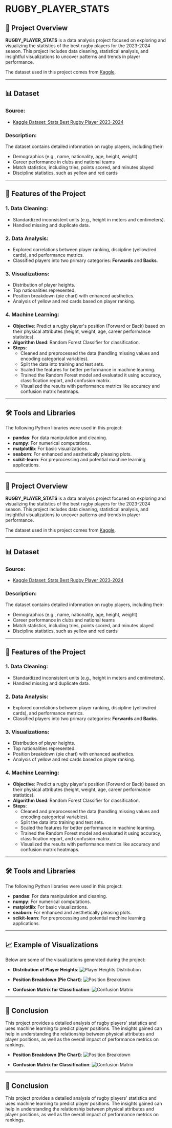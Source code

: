 # RUGBY_PLAYER_STATS

## 📄 Project Overview

**RUGBY_PLAYER_STATS** is a data analysis project focused on exploring and visualizing the statistics of the best rugby players for the 2023-2024 season. This project includes data cleaning, statistical analysis, and insightful visualizations to uncover patterns and trends in player performance.

The dataset used in this project comes from [Kaggle](https://www.kaggle.com/datasets/pierrejeanne/stats-best-rugby-player-20232024).

---

## 📊 Dataset

### Source:
- [Kaggle Dataset: Stats Best Rugby Player 2023-2024](https://www.kaggle.com/datasets/pierrejeanne/stats-best-rugby-player-20232024)

### Description:
The dataset contains detailed information on rugby players, including their:
- Demographics (e.g., name, nationality, age, height, weight)
- Career performance in clubs and national teams
- Match statistics, including tries, points scored, and minutes played
- Discipline statistics, such as yellow and red cards

---

## 🚀 Features of the Project

### 1. **Data Cleaning**:
- Standardized inconsistent units (e.g., height in meters and centimeters).
- Handled missing and duplicate data.

### 2. **Data Analysis**:
- Explored correlations between player ranking, discipline (yellow/red cards), and performance metrics.
- Classified players into two primary categories: **Forwards** and **Backs**.

### 3. **Visualizations**:
- Distribution of player heights.
- Top nationalities represented.
- Position breakdown (pie chart) with enhanced aesthetics.
- Analysis of yellow and red cards based on player ranking.

### 4. **Machine Learning**:
- **Objective**: Predict a rugby player's position (Forward or Back) based on their physical attributes (height, weight, age, career performance statistics).
- **Algorithm Used**: Random Forest Classifier for classification.
- **Steps**:
  - Cleaned and preprocessed the data (handling missing values and encoding categorical variables).
  - Split the data into training and test sets.
  - Scaled the features for better performance in machine learning.
  - Trained the Random Forest model and evaluated it using accuracy, classification report, and confusion matrix.
  - Visualized the results with performance metrics like accuracy and confusion matrix heatmaps.

---

## 🛠️ Tools and Libraries

The following Python libraries were used in this project:
- **pandas**: For data manipulation and cleaning.
- **numpy**: For numerical computations.
- **matplotlib**: For basic visualizations.
- **seaborn**: For enhanced and aesthetically pleasing plots.
- **scikit-learn**: For preprocessing and potential machine learning applications.

---

## 📄 Project Overview

**RUGBY_PLAYER_STATS** is a data analysis project focused on exploring and visualizing the statistics of the best rugby players for the 2023-2024 season. This project includes data cleaning, statistical analysis, and insightful visualizations to uncover patterns and trends in player performance.

The dataset used in this project comes from [Kaggle](https://www.kaggle.com/datasets/pierrejeanne/stats-best-rugby-player-20232024).

---

## 📊 Dataset

### Source:
- [Kaggle Dataset: Stats Best Rugby Player 2023-2024](https://www.kaggle.com/datasets/pierrejeanne/stats-best-rugby-player-20232024)

### Description:
The dataset contains detailed information on rugby players, including their:
- Demographics (e.g., name, nationality, age, height, weight)
- Career performance in clubs and national teams
- Match statistics, including tries, points scored, and minutes played
- Discipline statistics, such as yellow and red cards

---

## 🚀 Features of the Project

### 1. **Data Cleaning**:
- Standardized inconsistent units (e.g., height in meters and centimeters).
- Handled missing and duplicate data.

### 2. **Data Analysis**:
- Explored correlations between player ranking, discipline (yellow/red cards), and performance metrics.
- Classified players into two primary categories: **Forwards** and **Backs**.

### 3. **Visualizations**:
- Distribution of player heights.
- Top nationalities represented.
- Position breakdown (pie chart) with enhanced aesthetics.
- Analysis of yellow and red cards based on player ranking.

### 4. **Machine Learning**:
- **Objective**: Predict a rugby player's position (Forward or Back) based on their physical attributes (height, weight, age, career performance statistics).
- **Algorithm Used**: Random Forest Classifier for classification.
- **Steps**:
  - Cleaned and preprocessed the data (handling missing values and encoding categorical variables).
  - Split the data into training and test sets.
  - Scaled the features for better performance in machine learning.
  - Trained the Random Forest model and evaluated it using accuracy, classification report, and confusion matrix.
  - Visualized the results with performance metrics like accuracy and confusion matrix heatmaps.

---

## 🛠️ Tools and Libraries

The following Python libraries were used in this project:
- **pandas**: For data manipulation and cleaning.
- **numpy**: For numerical computations.
- **matplotlib**: For basic visualizations.
- **seaborn**: For enhanced and aesthetically pleasing plots.
- **scikit-learn**: For preprocessing and potential machine learning applications.

---

## 📈 Example of Visualizations

Below are some of the visualizations generated during the project:

- **Distribution of Player Heights**:
  ![Player Heights Distribution](https://github.com/charlesdaigre/RUGBY_PLAYER_STATS/blob/main/Player%20Heights%20Distribution.png)

- **Position Breakdown (Pie Chart)**:
  ![Position Breakdown](https://github.com/charlesdaigre/RUGBY_PLAYER_STATS/blob/main/Position%20Breakdown.png)

- **Confusion Matrix for Classification**:
  ![Confusion Matrix](https://github.com/charlesdaigre/RUGBY_PLAYER_STATS/blob/main/Confusion%20Matrix.png)

---

## 📝 Conclusion

This project provides a detailed analysis of rugby players' statistics and uses machine learning to predict player positions. The insights gained can help in understanding the relationship between physical attributes and player positions, as well as the overall impact of performance metrics on rankings.


- **Position Breakdown (Pie Chart)**:
  ![Position Breakdown](path_to_image.png)

- **Confusion Matrix for Classification**:
  ![Confusion Matrix](path_to_image.png)

---

## 📝 Conclusion

This project provides a detailed analysis of rugby players' statistics and uses machine learning to predict player positions. The insights gained can help in understanding the relationship between physical attributes and player positions, as well as the overall impact of performance metrics on rankings.



